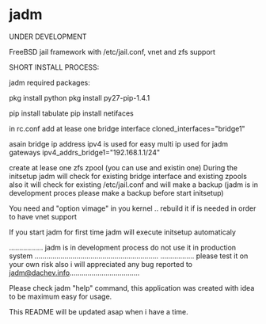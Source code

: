 jadm
====

UNDER DEVELOPMENT

FreeBSD jail framework with /etc/jail.conf, vnet and zfs support

SHORT INSTALL PROCESS:

jadm required packages: 

pkg install python
pkg install py27-pip-1.4.1

pip install tabulate
pip install netifaces

 in rc.conf add at lease one bridge interface
cloned_interfaces="bridge1"

 asain bridge ip address ipv4 is used for easy multi ip used for jadm gateways
ipv4_addrs_bridge1="192.168.1.1/24"

 create at lease one zfs zpool (you can use and existin one)
During the initsetup jadm will check for existing bridge interface and existing zpools
also it will check for existing /etc/jail.conf and will make a backup (jadm is in development proces please make a backup before start initsetup)

You need and "option vimage" in you kernel .. rebuild it if is needed in order to have vnet support

If you start jadm for first time jadm will execute initsetup automaticaly

................. jadm is in development process do not use it in production system ..............................................................
................. please test it on your own risk also i will appreciated any bug reported to <jadm@dachev.info>...................................

Please check jadm "help" command, this application was created with idea to be maximum easy for usage.

This README will be updated asap when i have a time.                 

